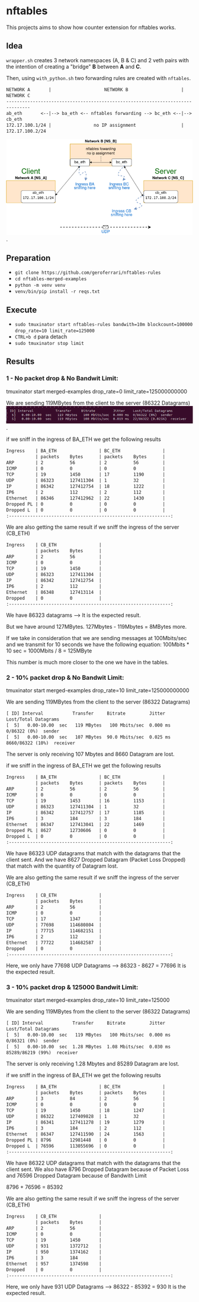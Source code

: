 # nftables 
This projects aims to show how counter extension for nftables works. 

## Idea

`wrapper.sh` creates 3 network namespaces (A, B & C) and 2 veth pairs
with the intention of creating a "bridge" **B** between **A** and **C**.

Then, using `with_python.sh` two forwarding rules are created with `nftables`.


```
NETWORK A       |                    NETWORK B                    |   NETWORK C
-------------------------------------------------------------------------------
ab_eth       <--|--> ba_eth <-- nftables forwarding --> bc_eth <--|--> cb_eth
172.17.100.1/24 |                no IP assignment                 |    172.17.100.2/24
```

![Diagram](images/nftables.drawio.png "Diagram").


## Preparation

* `git clone https://github.com/geroferrari/nftables-rules`
* `cd nftables-merged-examples`
* `python -m venv venv`
* `venv/bin/pip install -r reqs.txt`

## Execute
* `sudo tmuxinator start nftables-rules bandwith=10m blockcount=100000 drop_rate=10 limit_rate=125000`
* `CTRL+b d` para detach
* `sudo tmuxinator stop limit`



## Results
### 1 - No  packet drop & No Bandwit Limit:
tmuxinator start merged-examples drop_rate=0 limit_rate=125000000000

We are sending 119MBytes from the client to the server (86322 Datagrams) 
![Test 1 - Info](images/test1.png "Test 1 Info").

if we sniff in the ingress of BA_ETH we get the following results

```
Ingress    | BA_ETH                | BC_ETH                |                                                                                         
           | packets    Bytes      | packets    Bytes      |                                                                                         
ARP        | 2          56         | 2          56         |                                                                                         
ICMP       | 0          0          | 0          0          |                                                                                         
TCP        | 19         1450       | 17         1190       |
UDP        | 86323      127411304  | 1          32         |
IP         | 86342      127412754  | 18         1222       |
IP6        | 2          112        | 2          112        |
Ethernet   | 86346      127412962  | 22         1430       |
Dropped PL | 0          0          | 0          0          |
Dropped L  | 0          0          | 0          0          |
:-------------------------------------------------------------:
```

We are also getting the same result if we sniff the ingress of the server (CB_ETH)
```
Ingress    | CB_ETH                |
           | packets    Bytes      |
ARP        | 2          56         |
ICMP       | 0          0          |
TCP        | 19         1450       |
UDP        | 86323      127411304  |
IP         | 86342      127412754  |
IP6        | 2          112        |
Ethernet   | 86348      127413114  |
Dropped    | 0          0          |
:-------------------------------------------------------------:

```



We have 86323 datagrams --> It is the expected result.

But we have around 127MBytes. 
127Mbytes - 119Mbytes = 8MBytes more. 

If we take in consideration that we are sending messages at 100Mbits/sec and we transmit for 10 seconds we have the following equation:
100Mbits * 10 sec = 1000Mbits / 8 = 125MByte 

This number is much more closer to the one we have in the tables.


### 2 - 10% packet drop & No Bandwit Limit:
tmuxinator start merged-examples drop_rate=10 limit_rate=125000000000

We are sending 119MBytes from the client to the server (86322 Datagrams) 

```
[ ID] Interval           Transfer     Bitrate         Jitter    Lost/Total Datagrams                                                                 
[  5]   0.00-10.00  sec   119 MBytes   100 Mbits/sec  0.000 ms  0/86322 (0%)  sender                                                                 
[  5]   0.00-10.00  sec   107 MBytes  90.0 Mbits/sec  0.025 ms  8660/86322 (10%)  receiver
```

The server is only receiving 107 Mbytes and 8660 Datagram are lost.


if we sniff in the ingress of BA_ETH we get the following results

```
Ingress    | BA_ETH                | BC_ETH                |                                                                                         
           | packets    Bytes      | packets    Bytes      |                                                                                         
ARP        | 2          56         | 2          56         |                                                                                         
ICMP       | 0          0          | 0          0          |                                                                                         
TCP        | 19         1453       | 16         1153       |
UDP        | 86323      127411304  | 1          32         |
IP         | 86342      127412757  | 17         1185       |
IP6        | 3          184        | 3          184        |
Ethernet   | 86347      127413041  | 22         1469       |
Dropped PL | 8627       12730606   | 0          0          |
Dropped L  | 0          0          | 0          0          |
:-------------------------------------------------------------:

```
We have 86323 UDP datagrams that match with the datagrams that the client sent. And we have 8627 Dropped Datagram (Packet Loss Dropped) that match with the quantity of Datagram lost.  


We are also getting the same result if we sniff the ingress of the server (CB_ETH)
```
Ingress    | CB_ETH                |
           | packets    Bytes      |
ARP        | 2          56         |
ICMP       | 0          0          |
TCP        | 17         1347       |
UDP        | 77698      114680804  |
IP         | 77715      114682151  |
IP6        | 2          112        |
Ethernet   | 77722      114682587  |
Dropped    | 0          0          |
:-------------------------------------------------------------:
```
Here, we only have 77698 UDP Datagrams --> 86323 - 8627 = 77696
It is the expected result.



### 3 - 10% packet drop & 125000 Bandwit Limit:
tmuxinator start merged-examples drop_rate=10 limit_rate=125000

We are sending 119MBytes from the client to the server (86322 Datagrams) 

```
[ ID] Interval           Transfer     Bitrate         Jitter    Lost/Total Datagrams                                                                 
[  5]   0.00-10.00  sec   119 MBytes   100 Mbits/sec  0.000 ms  0/86321 (0%)  sender                                                                 
[  5]   0.00-10.00  sec  1.28 MBytes  1.08 Mbits/sec  0.030 ms  85289/86219 (99%)  receiver  
```

The server is only receiving 1.28 Mbytes and 85289 Datagram are lost.


if we sniff in the ingress of BA_ETH we get the following results

```
Ingress    | BA_ETH                | BC_ETH                |
           | packets    Bytes      | packets    Bytes      |
ARP        | 3          84         | 2          56         |
ICMP       | 0          0          | 0          0          |
TCP        | 19         1450       | 18         1247       |
UDP        | 86322      127409828  | 1          32         |
IP         | 86341      127411278  | 19         1279       |
IP6        | 3          184        | 2          112        |
Ethernet   | 86347      127411590  | 24         1563       |
Dropped PL | 8796       12981448   | 0          0          |
Dropped L  | 76596      113055696  | 0          0          |
:-------------------------------------------------------------:
```
We have 86322 UDP datagrams that match with the datagrams that the client sent. We also have 8796 Dropped Datagram because of Packet Loss and 76596 Dropped Datagram because of Bandwith Limit 

8796 + 76596 = 85392


We are also getting the same result if we sniff the ingress of the server (CB_ETH)
```
Ingress    | CB_ETH                |
           | packets    Bytes      |
ARP        | 2          56         |
ICMP       | 0          0          |
TCP        | 19         1450       |
UDP        | 931        1372712    |
IP         | 950        1374162    |
IP6        | 3          184        |
Ethernet   | 957        1374598    |
Dropped    | 0          0          |
:-------------------------------------------------------------:
```
Here, we only have 931 UDP Datagrams --> 86322 - 85392 = 930
It is the expected result.

